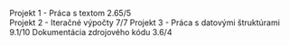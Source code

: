 Projekt 1 - Práca s textom                    2.65/5  
Projekt 2 - Iteračné výpočty                     7/7
Projekt 3 - Práca s datovými štruktúrami       9.1/10
Dokumentácia zdrojového kódu                   3.6/4
